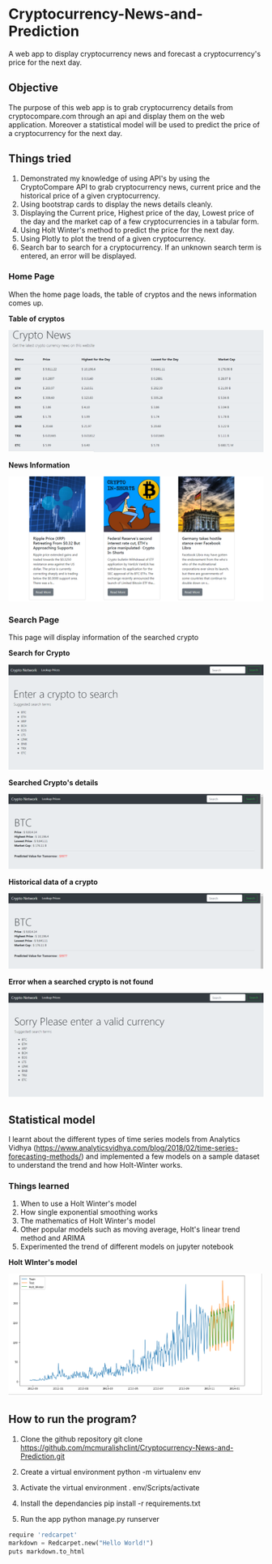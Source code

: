 # Cryptocurrency-News-and-Prediction
A web app to display cryptocurrency news and forecast a cryptocurrency's price for the next day.

## Objective

The purpose of this web app is to grab cryptocurrency details from cryptocompare.com through an api and display them on the web application. 
Moreover a statistical model will be used to predict the price of a cryptocurrency for the next day.

## Things tried

1. Demonstrated my knowledge of using API's by using the CryptoCompare API to grab cryptocurrency news, current price and the historical price of a given cryptocurrency.
2. Using bootstrap cards to display the news details cleanly.
3. Displaying the Current price, Highest price of the day, Lowest price of the day and the market cap of a few cryptocurrencies in a tabular form.
4. Using Holt Winter's method to predict the price for the next day.
5. Using Plotly to plot the trend of a given cryptocurrency.
6. Search bar to search for a cryptocurrency. If an unknown search term is entered, an error will be displayed.

### Home Page

When the home page loads, the table of cryptos and the news information comes up.

**Table of cryptos**

![Alt text](images/crypto-main.png?raw=true "Title")

**News Information**

![Alt text](images/crypto-news.png?raw=true "Title")

### Search Page

This page will display information of the searched crypto

**Search for Crypto**

![Alt text](images/search-crypto.png?raw=true "Title")

**Searched Crypto's details**

![Alt text](images/crypto-head.png?raw=true "Title")

**Historical data of a crypto**

![Alt text](images/crypto-head.png?raw=true "Title")

**Error when a searched crypto is not found**

![Alt text](images/crypto-error.png?raw=true "Title")


## Statistical model

I learnt about the different types of time series models from Analytics Vidhya (https://www.analyticsvidhya.com/blog/2018/02/time-series-forecasting-methods/) and implemented a few models on a sample dataset to understand the trend and how Holt-Winter works.

### Things learned

1. When to use a Holt Winter's model
2. How single exponential smoothing works
3. The mathematics of Holt Winter's model
4. Other popular models such as moving average, Holt's linear trend method and ARIMA
5. Experimented the trend of different models on jupyter notebook

**Holt WInter's model**

![Alt text](images/holt-winter-model.png?raw=true "Title")


## How to run the program?

1. Clone the github repository
git clone https://github.com/mcmuralishclint/Cryptocurrency-News-and-Prediction.git

2. Create a virtual environment
python -m virtualenv env

3. Activate the virtual environment
. env/Scripts/activate

4. Install the dependancies
pip install -r requirements.txt

5. Run the app
python manage.py runserver

```python
require 'redcarpet'
markdown = Redcarpet.new("Hello World!")
puts markdown.to_html
```
